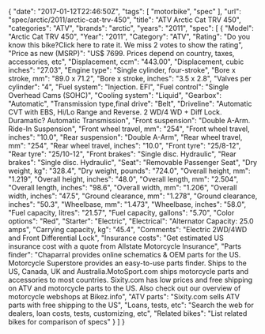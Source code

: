 {
    "date": "2017-01-12T22:46:50Z",
    "tags": [
        "motorbike",
        "spec"
    ],
    "url": "spec\/arctic\/2011\/arctic-cat-trv-450",
    "title": "ATV Arctic Cat TRV 450",
    "categories": "ATV",
    "brands": "arctic",
    "years": "2011",
    "spec": [
        {
            "Model": "Arctic Cat TRV 450",
            "Year": "2011",
            "Category": "ATV",
            "Rating": "Do you know this bike?Click here to rate it. We miss 2 votes to show the rating",
            "Price as new (MSRP)": "US$ 7699.   Prices depend on country, taxes, accessories, etc",
            "Displacement, ccm": "443.00",
            "Displacement, cubic inches": "27.03",
            "Engine type": "Single cylinder, four-stroke",
            "Bore x stroke, mm": "89.0 x 71.2",
            "Bore x stroke, inches": "3.5 x 2.8",
            "Valves per cylinder": "4",
            "Fuel system": "Injection. EFI",
            "Fuel control": "Single Overhead Cams (SOHC)",
            "Cooling system": "Liquid",
            "Gearbox": "Automatic",
            "Transmission type,final drive": "Belt",
            "Driveline": "Automatic CVT with EBS, Hi\/Lo Range and Reverse. 2 WD\/4 WD + Diff Lock. Duramatic? Automatic Transmission",
            "Front suspension": "Double A-Arm. Ride-In Suspension",
            "Front wheel travel, mm": "254",
            "Front wheel travel, inches": "10.0",
            "Rear suspension": "Double A-Arm",
            "Rear wheel travel, mm": "254",
            "Rear wheel travel, inches": "10.0",
            "Front tyre": "25\/8-12",
            "Rear tyre": "25\/10-12",
            "Front brakes": "Single disc. Hydraulic",
            "Rear brakes": "Single disc. Hydraulic",
            "Seat": "Removable Passenger Seat",
            "Dry weight, kg": "328.4",
            "Dry weight, pounds": "724.0",
            "Overall height, mm": "1.219",
            "Overall height, inches": "48.0",
            "Overall length, mm": "2.504",
            "Overall length, inches": "98.6",
            "Overall width, mm": "1.206",
            "Overall width, inches": "47.5",
            "Ground clearance, mm": "1.278",
            "Ground clearance, inches": "50.3",
            "Wheelbase, mm": "1.473",
            "Wheelbase, inches": "58.0",
            "Fuel capacity, litres": "21.57",
            "Fuel capacity, gallons": "5.70",
            "Color options": "Red",
            "Starter": "Electric",
            "Electrical": "Alternator Capacity: 25.0 amps",
            "Carrying capacity, kg": "45.4",
            "Comments": "Electric 2WD\/4WD and Front Differential Lock",
            "Insurance costs": "Get estimated US insurance cost with a quote from Allstate Motorcycle Insurance",
            "Parts finder": "Chaparral provides online schematics & OEM parts for the US.   Motorcycle Superstore provides an easy-to-use parts finder. Ships to the US, Canada, UK and Australia.MotoSport.com ships motorcycle parts and accessories to most countries.    Sixity.com has low prices and free shipping on ATV and motorcycle parts to the US. Also check out our overview of motorcycle webshops at Bikez.info",
            "ATV parts": "Sixity.com sells ATV parts with free shipping to the US",
            "Loans, tests, etc": "Search the web for dealers, loan costs, tests, customizing, etc",
            "Related bikes": "List related bikes for comparison of specs"
        }
    ]
}